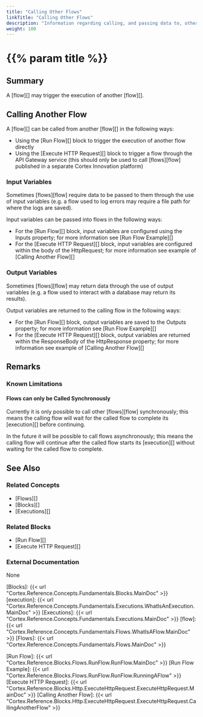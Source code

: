 ```yaml
---
title: "Calling Other Flows"
linkTitle: "Calling Other Flows"
description: "Information regarding calling, and passing data to, other flows."
weight: 100
---
```


# {{% param title %}}

## Summary

A [flow][] may trigger the execution of another [flow][].

## Calling Another Flow

A [flow][] can be called from another [flow][] in the following ways:

- Using the [Run Flow][] block to trigger the execution of another flow directly
- Using the [Execute HTTP Request][] block to trigger a flow through the API Gateway service (this should only be used to call [flows][flow] published in a separate Cortex Innovation platform)

### Input Variables

Sometimes [flows][flow] require data to be passed to them through the use of input variables (e.g. a flow used to log errors may require a file path for where the logs are saved).

Input variables can be passed into flows in the following ways:

- For the [Run Flow][] block, input variables are configured using the Inputs property; for more information see [Run Flow Example][]
- For the [Execute HTTP Request][] block, input variables are configured within the body of the HttpRequest; for more information see example of [Calling Another Flow][]

### Output Variables

Sometimes [flows][flow] may return data through the use of output variables (e.g. a flow used to interact with a database may return its results).

Output variables are returned to the calling flow in the following ways:

- For the [Run Flow][] block, output variables are saved to the Outputs property; for more information see [Run Flow Example][]
- For the [Execute HTTP Request][] block, output variables are returned within the ResponseBody of the HttpResponse property; for more information see example of [Calling Another Flow][]

## Remarks

### Known Limitations

#### Flows can only be Called Synchronously

Currently it is only possible to call other [flows][flow] synchronously; this means the calling flow will wait for the called flow to complete its [execution][] before continuing.

In the future it will be possible to call flows asynchronously; this means the calling flow will continue after the called flow starts its [execution][] without waiting for the called flow to complete.

## See Also

### Related Concepts

- [Flows][]
- [Blocks][]
- [Executions][]

### Related Blocks

- [Run Flow][]
- [Execute HTTP Request][]

### External Documentation

None

[Blocks]: {{< url "Cortex.Reference.Concepts.Fundamentals.Blocks.MainDoc" >}}
[execution]: {{< url "Cortex.Reference.Concepts.Fundamentals.Executions.WhatIsAnExecution.MainDoc" >}}
[Executions]: {{< url "Cortex.Reference.Concepts.Fundamentals.Executions.MainDoc" >}}
[flow]: {{< url "Cortex.Reference.Concepts.Fundamentals.Flows.WhatIsAFlow.MainDoc" >}}
[Flows]: {{< url "Cortex.Reference.Concepts.Fundamentals.Flows.MainDoc" >}}

[Run Flow]: {{< url "Cortex.Reference.Blocks.Flows.RunFlow.RunFlow.MainDoc" >}}
[Run Flow Example]: {{< url "Cortex.Reference.Blocks.Flows.RunFlow.RunFlow.RunningAFlow" >}}
[Execute HTTP Request]: {{< url "Cortex.Reference.Blocks.Http.ExecuteHttpRequest.ExecuteHttpRequest.MainDoc" >}}
[Calling Another Flow]: {{< url "Cortex.Reference.Blocks.Http.ExecuteHttpRequest.ExecuteHttpRequest.CallingAnotherFlow" >}}
